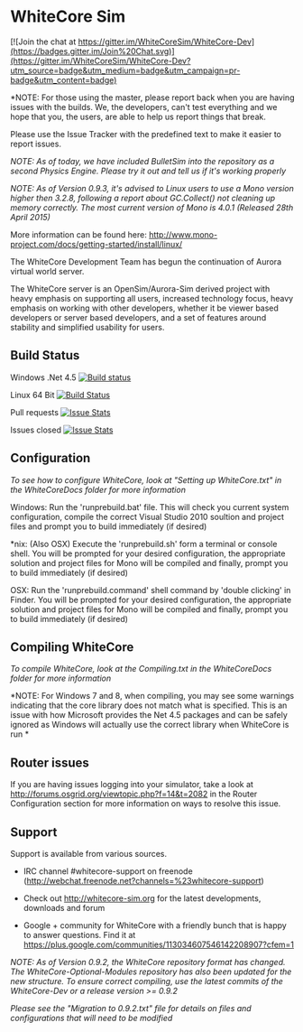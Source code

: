 # WhiteCore Sim

[![Join the chat at https://gitter.im/WhiteCoreSim/WhiteCore-Dev](https://badges.gitter.im/Join%20Chat.svg)](https://gitter.im/WhiteCoreSim/WhiteCore-Dev?utm_source=badge&utm_medium=badge&utm_campaign=pr-badge&utm_content=badge)

*NOTE:
 For those using the master, please report back when you are having issues with the builds. We, the developers, can't test everything and we hope that you, the users, are able to help us report things that break. 
 
 Please use the Issue Tracker with the predefined text to make it easier to report issues.

*NOTE:
 As of today, we have included BulletSim into the repository as a second Physics Engine. Please try it out and tell us if it's working properly*

*NOTE:
 As of Version 0.9.3, it's advised to Linux users to use a Mono version higher then 3.2.8, following a report about GC.Collect() not cleaning up memory correctly. The most current version of Mono is 4.0.1 (Released 28th April 2015)*

 More information can be found here: http://www.mono-project.com/docs/getting-started/install/linux/

The WhiteCore Development Team has begun the continuation of Aurora virtual world server.

The WhiteCore server is an OpenSim/Aurora-Sim derived project with heavy emphasis on supporting all users, 
increased technology focus, heavy emphasis on working with other developers,
whether it be viewer based developers or server based developers, 
and a set of features around stability and simplified usability for users.

## Build Status

Windows .Net 4.5 [![Build status](https://ci.appveyor.com/api/projects/status/tj3pr2xb4rg6ospe/branch/master?svg=true)](https://ci.appveyor.com/project/fly-man-/whitecore-dev/branch/master)

Linux 64 Bit [![Build Status](https://travis-ci.org/WhiteCoreSim/WhiteCore-Dev.svg?branch=master)](https://travis-ci.org/WhiteCoreSim/WhiteCore-Dev)

Pull requests [![Issue Stats](http://www.issuestats.com/github/WhiteCoreSim/WhiteCore-Dev/badge/pr)](http://www.issuestats.com/github/WhiteCoreSim/WhiteCore-Dev)

Issues closed [![Issue Stats](http://www.issuestats.com/github/WhiteCoreSim/WhiteCore-Dev/badge/issue)](http://www.issuestats.com/github/WhiteCoreSim/WhiteCore-Dev)

## Configuration
*To see how to configure WhiteCore, look at "Setting up WhiteCore.txt" in the WhiteCoreDocs folder for more information*

Windows:
   Run the 'runprebuild.bat' file.
   This will check you current system configuration, compile the correct Visual Studio 2010 soultion and project files and prompt you to build immediately (if desired)

*nix: (Also OSX)
   Execute the 'runprebuild.sh' form a terminal or console shell.
   You will be prompted for your desired configuration, the appropriate solution and project files for Mono will be compiled and finally, prompt you to build immediately (if desired)
   
OSX:
   Run the 'runprebuild.command' shell command by 'double clicking' in Finder.
   You will be prompted for your desired configuration, the appropriate solution and project files for Mono will be compiled and finally, prompt you to build immediately (if desired)
   	   
## Compiling WhiteCore
*To compile WhiteCore, look at the Compiling.txt in the WhiteCoreDocs folder for more information*

*NOTE:
  For Windows 7 and 8, when compiling, you may see some warnings indicating that the core library does not match what is specified.
  This is an issue with how Microsoft provides the Net 4.5 packages and can be safely ignored as Windows will actually use the correct library when WhiteCore is run *
  
## Router issues
If you are having issues logging into your simulator, take a look at http://forums.osgrid.org/viewtopic.php?f=14&t=2082 in the Router Configuration section for more information on ways to resolve this issue.

## Support
Support is available from various sources.

* IRC channel #whitecore-support on freenode (http://webchat.freenode.net?channels=%23whitecore-support)

* Check out http://whitecore-sim.org for the latest developments, downloads and forum

* Google + community for WhiteCore with a friendly bunch that is happy to answer questions. Find it at https://plus.google.com/communities/113034607546142208907?cfem=1

*NOTE: 
 As of Version 0.9.2, the WhiteCore repository format has changed.  
 The WhiteCore-Optional-Modules repository has also been updated for the new structure.
 To ensure correct compiling, use the latest commits of the WhiteCore-Dev or a release version >= 0.9.2*

*Please see the "Migration to 0.9.2.txt" file for details on files and configurations that will need to be modified*
